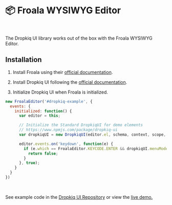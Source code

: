 # 📦 Froala WYSIWYG Editor

&nbsp;

The Dropkiq UI library works out of the box with the Froala WYSIWYG Editor.

## Installation

1. Install Froala using their [official documentation](https://froala.com/wysiwyg-editor/docs/overview/).

2. Install Dropkiq UI following the [official documentation](dropkiq-ui.md).

3. Initialize Dropkiq UI when Froala is initialized.

```javascript
new FroalaEditor('#dropkiq-example', {
  events: {
    initialized: function() {
      var editor = this;

      // Initialize the Standard DropkiqUI for demo elements
      // https://www.npmjs.com/package/dropkiq-ui
      var dropkiqUI = new DropkiqUI(editor.el, schema, context, scope, "");

      editor.events.on('keydown', function(e) {
        if (e.which == FroalaEditor.KEYCODE.ENTER && dropkiqUI.menuMode) {
          return false;
        }
      }, true);
    }
  }
})
```

&nbsp;

See example code in the [Dropkiq UI Repository](https://github.com/akdarrah/dropkiq-ui/blob/master/demo/froala.html) or view the [live demo.](https://app.dropkiq.com/demos/froala)
